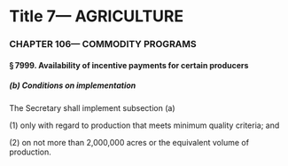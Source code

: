
# Title 7— AGRICULTURE
### CHAPTER 106— COMMODITY PROGRAMS
#### § 7999. Availability of incentive payments for certain producers
##### (b) Conditions on implementation

The Secretary shall implement subsection (a)

(1) only with regard to production that meets minimum quality criteria; and

(2) on not more than 2,000,000 acres or the equivalent volume of production.
